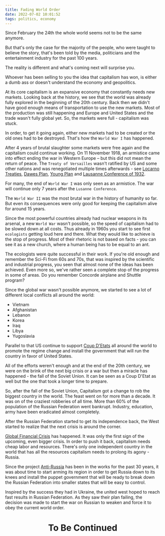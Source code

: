 ```yaml
---
title: Fading World Order
date: 2022-07-02 10:01:52
tags: politics, economy
---
```


Since February the 24th the whole world seems not to be the same anymore.

But that's only the case for the majority of the people, who were taught to believe the story, that's been told by the media, politicians and the entertainment industry for the past 100 years.

<!-- more -->

The reality is different and what's coming next will surprise you.

Whoever has been selling to you the idea that capitalism has won, is either a dumb ass or doesn't understand the economy and geopolitics.

At its core capitalism is an expansive economy that constantly needs new markets. Looking back at the history, we see that the world was already fully explored in the beginning of the 20th century. Back then we didn't have good enough means of transportation to use the new markets. Most of the production was still happening and Europe and United States and the trade wasn't fully global yet. So, the markets were full - capitalism was stuck.

In order, to get it going again, either new markets had to be created or the old ones had to be destroyed. That's how the `World War I` has happened.

After 4 years of brutal slaughter some markets were free again and the capitalism could continue working. On 11 November 1918, an armistice came into effect ending the war in Western Europe – but this did not mean the return of peace. The `Treaty of Versailles` wasn't ratified by US and some other nations and was renegotiated multiple times afterwards - see [Locarno Treaties](https://en.wikipedia.org/wiki/Locarno_Treaties), [Dawes Plan](https://en.wikipedia.org/wiki/Dawes_Plan), [Young Plan](https://en.wikipedia.org/wiki/Young_Plan) and [Lausanne Conference of 1932](https://en.wikipedia.org/wiki/Lausanne_Conference_of_1932).

For many, the end of `World War I` was only seen as an armistice.
The war will continue only 7 years after the `Lusanne Conference`.

The `World War II` was the most brutal war in the history of humanity so far. But even its consequences were only good for keeping the capitalism alive for around 15 years.

Since the most powerful countries already had nuclear weapons in its arsenal, a new `World War` wasn't possible, so the speed of capitalism had to be slowed down at all costs. Thus already in 1960s you start to see first `ecologists` getting loud here and there. What they would like to achieve is the stop of progress. Most of their rhetoric is not based on facts - you can see it as a new church, where a human being has to be equal to an ant.

The ecologists were quite successful in their work. If you're old enough and remember the Sci-Fi from 60s and 70s, that was inspired by the scientific and industrial progress, you seen that almost none of the ideas has been achieved. Even more so, we've rather seen a complete stop of the progress in some of areas. Do you remember Concorde airplane and Shuttle program?

Since the global war wasn't possible anymore, we started to see a lot of different local conflicts all around the world:
- Vietnam
- Afghanistan
- Lebanon
- Korea
- Iraq
- Libya
- Yugoslavia

Parallel to that US continue to support [Coup D'Etats](https://en.wikipedia.org/wiki/United_States_involvement_in_regime_change) all around the world to promote the regime change and install the government that will run the country in favor of United States.

All of the efforts weren't enough and at the end of the 20th century, we were on the brink of the next big crisis or a war but then a miracle has happened - the fall of the Soviet Union. It can be seen as a Coup D'Etat as well but the one that took a longer time to prepare.

So, after the fall of the Soviet Union, Capitalism got a change to rob the biggest country in the world. The feast went on for more than a decade. It was on of the craziest robberies of all time. More than 60% of the population of the Russian Federation went bankrupt. Industry, education, army have been eradicated almost completely.

After the Russian Federation started to get its independence back, the West started to realize that the next crisis is around the corner.

[Global Financial Crisis](https://en.wikipedia.org/wiki/Financial_crisis_of_2007%E2%80%932008) has happened. It was only the first sign of the upcoming, even bigger crisis. In order to push it back, capitalism needs cheap labor and resources. There's only one independent country in the world that has all the resources capitalism needs to prolong its agony - Russia.

Since the project [Anti-Russia](https://en.wikipedia.org/wiki/Ukraine) has been in the works for the past 30 years, it was about time to start arming its region in order to get Russia down to its knees and install the puppet government that will be ready to break down the Russian Federation into smaller states that will be easy to control.

Inspired by the success they had in Ukraine, the united west hoped to reach fast results in Russian Federation. As they saw their plan failing, the decision was made to start the war on Russian to weaken and force it to obey the current world order.

<div style="text-align: center;">
  <h1>To Be Continued</h1>
</div>

